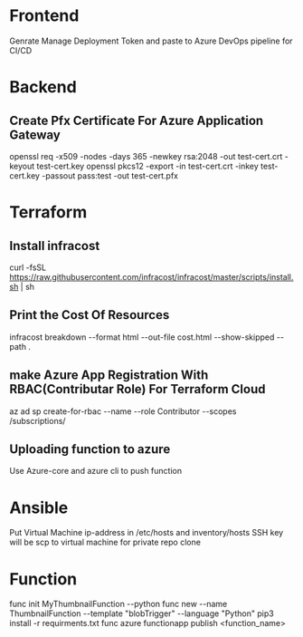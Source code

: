 # Frontend
Genrate Manage Deployment Token and paste to Azure DevOps pipeline for CI/CD


# Backend
## Create Pfx Certificate For Azure Application Gateway
openssl req -x509 -nodes -days 365 -newkey rsa:2048 -out test-cert.crt -keyout test-cert.key
openssl pkcs12 -export -in test-cert.crt -inkey test-cert.key -passout pass:test -out test-cert.pfx


# Terraform
## Install infracost
curl -fsSL https://raw.githubusercontent.com/infracost/infracost/master/scripts/install.sh | sh
## Print the Cost Of Resources
infracost breakdown --format html --out-file cost.html --show-skipped --path .
## make Azure App Registration With RBAC(Contributar Role) For Terraform Cloud
az ad sp create-for-rbac --name <custom-app-name> --role Contributor --scopes /subscriptions/<subscriptions-id>
## Uploading function to azure
Use Azure-core and azure cli to push function


# Ansible
Put Virtual Machine ip-address in /etc/hosts and inventory/hosts
SSH key will be scp to virtual machine for private repo clone


# Function
func init MyThumbnailFunction --python
func new --name ThumbnailFunction --template "blobTrigger" --language "Python"
pip3 install -r requirments.txt
func azure functionapp publish <function_name>